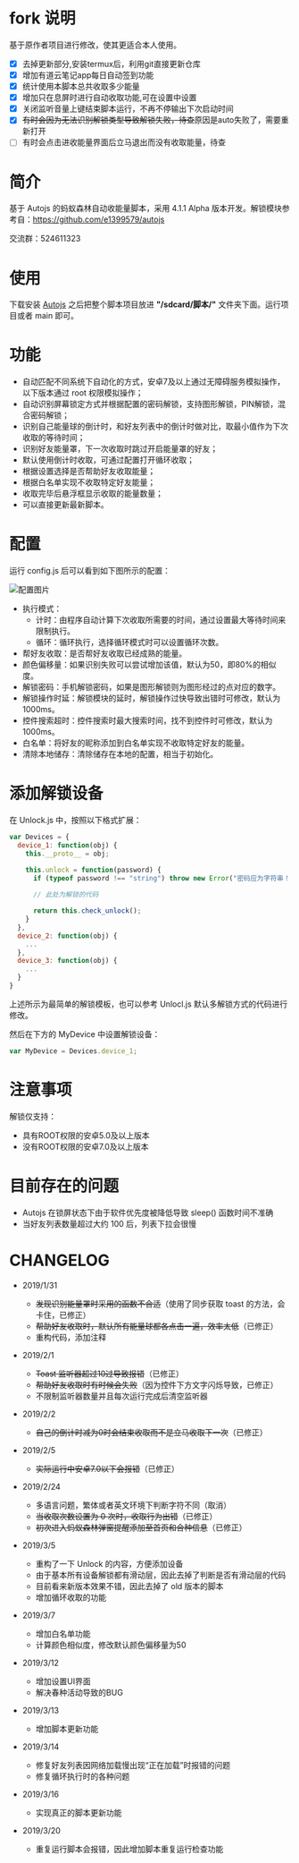 # fork 说明
基于原作者项目进行修改，使其更适合本人使用。  
- [x] 去掉更新部分,安装termux后，利用git直接更新仓库
- [x] 增加有道云笔记app每日自动签到功能
- [x] 统计使用本脚本总共收取多少能量
- [x] 增加只在息屏时进行自动收取功能,可在设置中设置
- [x] 关闭监听音量上键结束脚本运行，不再不停输出下次启动时间
- [x] ~~有时会因为无法识别解锁类型导致解锁失败，待查~~原因是auto失败了，需要重新打开
- [ ] 有时会点击进收能量界面后立马退出而没有收取能量，待查

# 简介

基于 Autojs 的蚂蚁森林自动收能量脚本，采用 4.1.1 Alpha 版本开发。解锁模块参考自：https://github.com/e1399579/autojs

交流群：524611323

# 使用

下载安装 [Autojs](https://github.com/hyb1996/Auto.js) 之后把整个脚本项目放进 __"/sdcard/脚本/"__ 文件夹下面。运行项目或者 main 即可。

# 功能

- 自动匹配不同系统下自动化的方式，安卓7及以上通过无障碍服务模拟操作，以下版本通过 root 权限模拟操作；
- 自动识别屏幕锁定方式并根据配置的密码解锁，支持图形解锁，PIN解锁，混合密码解锁；
- 识别自己能量球的倒计时，和好友列表中的倒计时做对比，取最小值作为下次收取的等待时间；
- 识别好友能量罩，下一次收取时跳过开启能量罩的好友；
- 默认使用倒计时收取，可通过配置打开循环收取；
- 根据设置选择是否帮助好友收取能量；
- 根据白名单实现不收取特定好友能量；
- 收取完毕后悬浮框显示收取的能量数量；
- 可以直接更新最新脚本。

# 配置

运行 config.js 后可以看到如下图所示的配置：

![配置图片](./config.jpg)

- 执行模式：
  - 计时：由程序自动计算下次收取所需要的时间，通过设置最大等待时间来限制执行。
  - 循环：循环执行，选择循环模式时可以设置循环次数。
- 帮好友收取：是否帮好友收取已经成熟的能量。
- 颜色偏移量：如果识别失败可以尝试增加该值，默认为50，即80%的相似度。
- 解锁密码：手机解锁密码，如果是图形解锁则为图形经过的点对应的数字。
- 解锁操作时延：解锁模块的延时，解锁操作过快导致出错时可修改，默认为1000ms。
- 控件搜索超时：控件搜索时最大搜索时间，找不到控件时可修改，默认为1000ms。
- 白名单：将好友的昵称添加到白名单实现不收取特定好友的能量。
- 清除本地储存：清除储存在本地的配置，相当于初始化。

# 添加解锁设备

在 Unlock.js 中，按照以下格式扩展：

```javascript
var Devices = { 
  device_1: function(obj) {
    this.__proto__ = obj;

    this.unlock = function(password) {
      if (typeof password !== "string") throw new Error("密码应为字符串！");
      
      // 此处为解锁的代码

      return this.check_unlock();
    }
  },
  device_2: function(obj) {
    ...
  },
  device_3: function(obj) {
    ...
  }
}
```

上述所示为最简单的解锁模板，也可以参考 Unlocl.js 默认多解锁方式的代码进行修改。

然后在下方的 MyDevice 中设置解锁设备：

```javascript
var MyDevice = Devices.device_1;
```

# 注意事项

解锁仅支持：

- 具有ROOT权限的安卓5.0及以上版本
- 没有ROOT权限的安卓7.0及以上版本

# 目前存在的问题

- Autojs 在锁屏状态下由于软件优先度被降低导致 sleep() 函数时间不准确
- 当好友列表数量超过大约 100 后，列表下拉会很慢

# CHANGELOG

- 2019/1/31 
  - ~~发现识别能量罩时采用的函数不合适~~（使用了同步获取 toast 的方法，会卡住，已修正）
  - ~~帮助好友收取时，默认所有能量球都各点击一遍，效率太低~~（已修正）
  - 重构代码，添加注释

- 2019/2/1
  - ~~Toast 监听器超过10过导致报错~~（已修正）
  - ~~帮助好友收取时有时候会失败~~（因为控件下方文字闪烁导致，已修正）
  - 不限制监听器数量并且每次运行完成后清空监听器
  
- 2019/2/2
  - ~~自己的倒计时减为0时会结束收取而不是立马收取下一次~~（已修正）
  
- 2019/2/5
  - ~~实际运行中安卓7.0以下会报错~~（已修正）

- 2019/2/24
  - 多语言问题，繁体或者英文环境下判断字符不同（取消）
  - ~~当收取次数设置为 0 次时，收取行为出错~~（已修正）
  - ~~初次进入蚂蚁森林弹窗提醒添加至首页和合种信息~~（已修正）

- 2019/3/5
  - 重构了一下 Unlock 的内容，方便添加设备
  - 由于基本所有设备解锁都有滑动层，因此去掉了判断是否有滑动层的代码
  - 目前看来新版本效果不错，因此去掉了 old 版本的脚本
  - 增加循环收取的功能

- 2019/3/7
  - 增加白名单功能
  - 计算颜色相似度，修改默认颜色偏移量为50

- 2019/3/12
  - 增加设置UI界面
  - 解决春种活动导致的BUG

- 2019/3/13
  - 增加脚本更新功能

- 2019/3/14
  - 修复好友列表因网络加载慢出现“正在加载”时报错的问题
  - 修复循环执行时的各种问题

- 2019/3/16
  - 实现真正的脚本更新功能

- 2019/3/20
  - 重复运行脚本会报错，因此增加脚本重复运行检查功能
